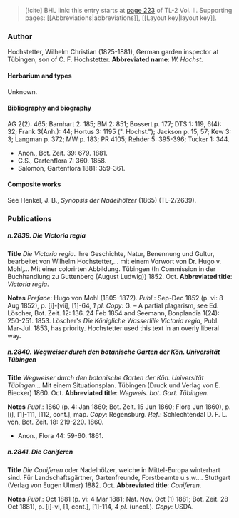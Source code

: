 > [!cite] BHL link: this entry starts at [page 223](https://www.biodiversitylibrary.org/page/33068465) of TL-2 Vol. II.
> Supporting pages: [[Abbreviations|abbreviations]], [[Layout key|layout key]].

### Author

Hochstetter, Wilhelm Christian (1825-1881), German garden inspector at Tübingen, son of C. F. Hochstetter. 
**Abbreviated name**: *W. Hochst.*

#### Herbarium and types

Unknown.

#### Bibliography and biography

AG 2(2): 465; Barnhart 2: 185; BM 2: 851; Bossert p. 177; DTS 1: 119, 6(4): 32; Frank 3(Anh.): 44; Hortus 3: 1195 (". Hochst."); Jackson p. 15, 57; Kew 3: 3; Langman p. 372; MW p. 183; PR 4105; Rehder 5: 395-396; Tucker 1: 344.
- Anon., Bot. Zeit. 39: 679. 1881.
- C.S., Gartenflora 7: 360. 1858.
- Salomon, Gartenflora 1881: 359-361.

#### Composite works

See Henkel, J. B., *Synopsis der Nadelhölzer* (1865) (TL-2/2639).

### Publications

##### n.2839. Die Victoria regia

**Title**
*Die Victoria regia*. Ihre Geschichte, Natur, Benennung und Gultur, bearbeitet von Wilhelm Hochstetter,... mit einem Vorwort von Dr. Hugo v. Mohl,... Mit einer colorirten Abbildung. Tübingen (In Commission in der Buchhandlung zu Guttenberg (August Ludwig)) 1852. Oct.
**Abbreviated title**: *Victoria regia*.

**Notes**
*Preface*: Hugo von Mohl (1805-1872).
*Publ*.: Sep-Dec 1852 (p. vi: 8 Aug 1852), p. \[i\]-\[vii\], \[1\]-64, *1 pl. Copy*: G. – A partial plagarism, see Ed. Löscher, Bot. Zeit. 12: 136. 24 Feb 1854 and Seemann, Bonplandia 1(24): 250-251. 1853. Löscher's *Die Königliche Wasserlilie Victoria regia*, Publ. Mar-Jul. 1853, has priority. Hochstetter used this text in an overly liberal way.

##### n.2840. Wegweiser durch den botanische Garten der Kön. Universität Tübingen

**Title**
*Wegweiser durch den botanische Garten der Kön. Universität Tübingen*... Mit einem Situationsplan. Tübingen (Druck und Verlag von E. Biecker) 1860. Oct.
**Abbreviated title**: *Wegweis. bot. Gart. Tübingen*.

**Notes**
*Publ*.: 1860 (p. 4: Jan 1860; Bot. Zeit. 15 Jun 1860; Flora Jun 1860), p. \[i\], \[1\]-111, \[112, cont.\], map. *Copy*: Regensburg.
*Ref*.: Schlechtendal D. F. L. von, Bot. Zeit. 18: 219-220. 1860.
- Anon., Flora 44: 59-60. 1861.

##### n.2841. Die Coniferen

**Title**
*Die Coniferen* oder Nadelhölzer, welche in Mittel-Europa winterhart sind. Für Landschaftsgärtner, Gartenfreunde, Forstbeamte u.s.w.... Stuttgart (Verlag von Eugen Ulmer) 1882. Oct.
**Abbreviated title**: *Coniferen*.

**Notes**
*Publ*.: Oct 1881 (p. vi: 4 Mar 1881; Nat. Nov. Oct (1) 1881; Bot. Zeit. 28 Oct 1881), p. \[i\]-vi, \[1, cont.\], \[1\]-114, *4 pl*. (uncol.). *Copy*: USDA.

